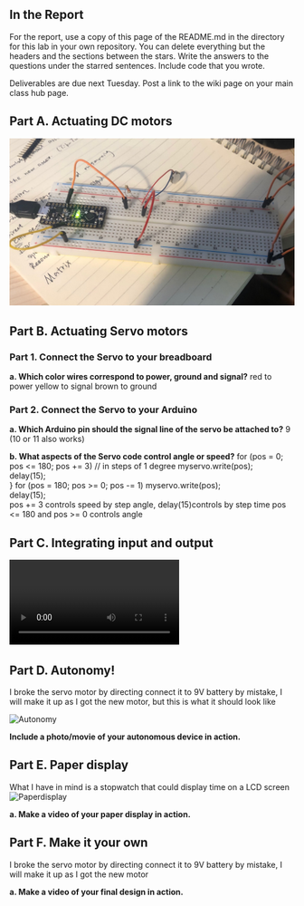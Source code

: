 

## In the Report

For the report, use a copy of this page of the README.md in the directory for this lab in your own repository. You can delete everything but the headers and the sections between the stars. Write the answers to the questions under the starred sentences. Include code that you wrote.

Deliverables are due next Tuesday. Post a link to the wiki page on your main class hub page.


## Part A. Actuating DC motors
![DCmotor](https://github.com/Kunlong1994/-Interactive-Lab-Hub/blob/master/Lab3/DCmotor.jpg)


## Part B. Actuating Servo motors


### Part 1. Connect the Servo to your breadboard



**a. Which color wires correspond to power, ground and signal?**
red to power
yellow to signal
brown to ground


### Part 2. Connect the Servo to your Arduino



**a. Which Arduino pin should the signal line of the servo be attached to?**
9 (10 or 11 also works)

**b. What aspects of the Servo code control angle or speed?**
 for (pos = 0; pos <= 180; pos += 3)
    // in steps of 1 degree
    myservo.write(pos);             
    delay(15);                      
  }
  for (pos = 180; pos >= 0; pos -= 1)
    myservo.write(pos);             
    delay(15);   
    pos += 3 controls speed by step angle,  delay(15)controls by step time
    pos <= 180  and pos >= 0 controls angle
## Part C. Integrating input and output
 
 
![Customizedservo](https://github.com/Kunlong1994/-Interactive-Lab-Hub/blob/master/Lab3/customized%20servo%20movement.mp4)

## Part D. Autonomy!

I broke the servo motor by directing connect it to 9V battery by mistake, I will make it up as I got the new motor, but this is what it should look like

![Autonomy](https://github.com/Kunlong1994/-Interactive-Lab-Hub/blob/master/Lab3/Connect9V%20battery.jpg)


**Include a photo/movie of your autonomous device in action.**

## Part E. Paper display

What I have in mind is a stopwatch that could display time on a LCD screen
![Paperdisplay](https://github.com/Kunlong1994/-Interactive-Lab-Hub/blob/master/Lab3/stopwatch.jpg)

**a. Make a video of your paper display in action.**

## Part F. Make it your own

I broke the servo motor by directing connect it to 9V battery by mistake, I will make it up as I got the new motor

**a. Make a video of your final design in action.**
 
